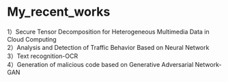 # My_recent_works
1）Secure Tensor Decomposition for Heterogeneous Multimedia Data in Cloud Computing  
2）Analysis and Detection of Traffic Behavior Based on Neural Network  
3）Text recognition-OCR  
4）Generation of malicious code based on Generative Adversarial Network-GAN  

